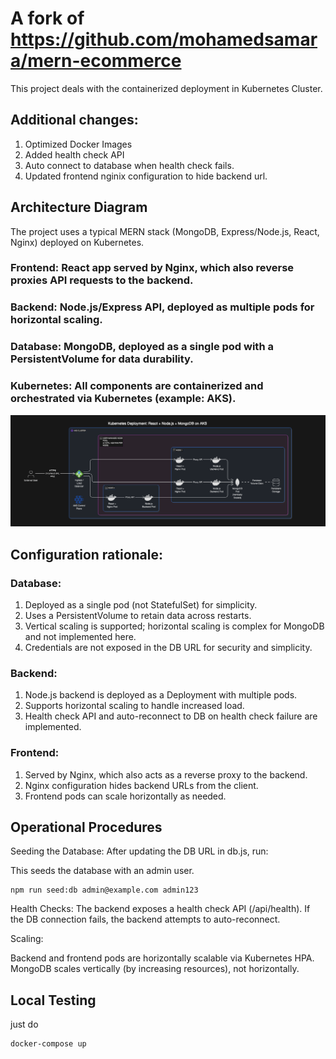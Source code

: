 # A fork of https://github.com/mohamedsamara/mern-ecommerce

This project deals with the containerized deployment in Kubernetes Cluster. 

## Additional changes: 

1. Optimized Docker Images
2. Added health check API
3. Auto connect to database when health check fails.
4. Updated frontend nginix configuration to hide backend url.

## Architecture Diagram

The project uses a typical MERN stack (MongoDB, Express/Node.js, React, Nginx) deployed on Kubernetes.

### Frontend: React app served by Nginx, which also reverse proxies API requests to the backend.
### Backend: Node.js/Express API, deployed as multiple pods for horizontal scaling.
### Database: MongoDB, deployed as a single pod with a PersistentVolume for data durability.
### Kubernetes: All components are containerized and orchestrated via Kubernetes (example: AKS).

![alt text](image-1.png)

## Configuration rationale:

### Database: 

1. Deployed as a single pod (not StatefulSet) for simplicity.
2. Uses a PersistentVolume to retain data across restarts.
3. Vertical scaling is supported; horizontal scaling is complex for MongoDB and not implemented here.
4. Credentials are not exposed in the DB URL for security and simplicity.

### Backend:

1. Node.js backend is deployed as a Deployment with multiple pods.
2. Supports horizontal scaling to handle increased load.
3. Health check API and auto-reconnect to DB on health check failure are implemented.

### Frontend: 

1. Served by Nginx, which also acts as a reverse proxy to the backend.
2. Nginx configuration hides backend URLs from the client.
3. Frontend pods can scale horizontally as needed.

## Operational Procedures

Seeding the Database:
After updating the DB URL in db.js, run:

This seeds the database with an admin user.

```
npm run seed:db admin@example.com admin123
```

Health Checks:
The backend exposes a health check API (/api/health). If the DB connection fails, the backend attempts to auto-reconnect.

Scaling:

Backend and frontend pods are horizontally scalable via Kubernetes HPA.
MongoDB scales vertically (by increasing resources), not horizontally.

## Local Testing

just do 

```
docker-compose up
```